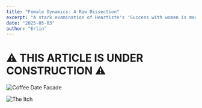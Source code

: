 ```yaml
---
title: "Female Dynamics: A Raw Dissection"
excerpt: "A stark examination of Heartiste's 'Success with women is more disillusioning than failure,' using unfiltered examples to expose the often brutal realities of intergender dynamics and female nature."
date: "2025-05-03"
author: "Erlin"
---
```


# ⚠️ THIS ARTICLE IS UNDER CONSTRUCTION ⚠️

![Coffee Date Facade](/images/women_1.png)


![The Itch](/images/women_2.png)
